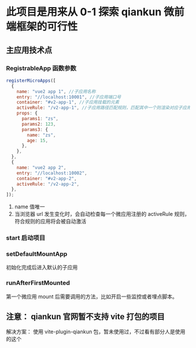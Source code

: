 # 此项目是用来从 0-1 探索 qiankun 微前端框架的可行性

## 主应用技术点

### RegistrableApp 函数参数

```js
registerMicroApps([
  {
    name: "vue2 app 1", //子应用名称
    entry: "//localhost:10001", //子应用端口号
    container: "#v2-app-1", //子应用挂载的元素
    activeRule: "/v2-app-1", //子应用路径匹配规则，匹配其中一个则渲染对应子应用
    props: {
      params1: "zs",
      params2: 123,
      params3: {
        name: "zs",
        age: 15,
      },
    },
  },
  {
    name: "vue2 app 2",
    entry: "//localhost:10002",
    container: "#v2-app-2",
    activeRule: "/v2-app-2",
  },
]);
```

1. name 值唯一
2. 当浏览器 url 发生变化时，会自动检查每一个微应用注册的 activeRule 规则，符合规则的应用将会被自动激活

### start 启动项目

### setDefaultMountApp

初始化完成后进入默认的子应用

### runAfterFirstMounted

第一个微应用 mount 后需要调用的方法，比如开启一些监控或者埋点脚本。

## 注意： qiankun 官网暂不支持 vite 打包的项目

解决方案： 使用 vite-plugin-qiankun 包，暂未使用过，不过看有部分人是使用的这个